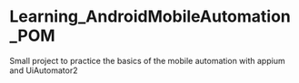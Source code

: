 # Learning_AndroidMobileAutomation_POM
Small project to practice the basics of the mobile automation with appium and UiAutomator2
